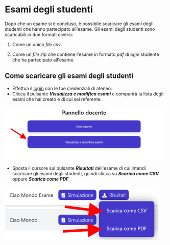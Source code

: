 # Esami degli studenti

Dopo che un esame si è concluso, è possibile scaricare gli esami degli studenti che hanno partecipato all'esame. 
Gli esami degli studenti sono scaricabili in due formati diversi:

1. Come un unico *file csv*.

2. Come un *file zip* che contiene l'esame in formato *pdf* di ogni studente che ha partecipato all'esame.


## Come scaricare gli esami degli studenti

* Effettua il [login](http://sai.di.unipi.it/login/teacher) con le tue credenziali di ateneo.
* Clicca il pulsante ***Visualizza e modifica esami*** e comparirà la lista degli esami che hai creato e di cui sei referente.

![](img\visualizza_e_modifica_esami.png)

* Sposta il cursore sul pulsante ***Risultati*** dell'esame di cui intendi scaricare gli esami degli studenti, quindi clicca su ***Scarica come CSV*** oppure ***Scarica come PDF***.

![](img\scarica_esami_studenti.png)
